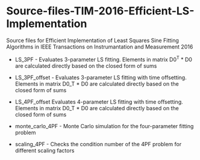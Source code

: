 # Source-files-TIM-2016-Efficient-LS-Implementation

Source files for Efficient Implementation of Least Squares Sine Fitting Algorithms in IEEE Transactions on Instrumantation and Measurement 2016

- LS_3PF  - Evaluates 3-parameter LS fitting. Elements in matrix D0<sup>T</sup> * D0 are calculated directly based on the closed form of sums

- LS_3PF_offset -  Evaluates 3-parameter LS fitting with time offsetting. Elements in matrix D0_T * D0 are calculated directly based on the closed form of sums

- LS_4PF_offset   Evaluates 4-parameter LS fitting with time offsetting. Elements in matrix D0_T * D0 are calculated directly based on the closed form of sums

- monte_carlo_4PF - Monte Carlo simulation for the four-parameter fitting problem

- scaling_4PF - Checks the condition number of the 4PF problem for different scaling factors

